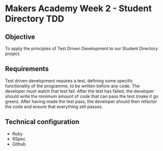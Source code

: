 Makers Academy Week 2 - Student Directory TDD 
=============================================

Objective
---------
To apply the principles of Test Driven Development to our Student Directory project. 

Requirements
------------
Test driven development requires a test, defining some specific functionality of the programme, to be written before any code. The developer must watch that test fail. After the test has failed, the developer should write the minimum amount of code that can pass the test (make it go green). After having made the test pass, the developer should then refactor the code and ensure that everything still passes. 



Technical configuration
-----------------------
* Ruby
* RSpec
* Github

